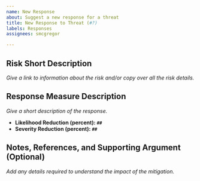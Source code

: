 ```yaml
---
name: New Response
about: Suggest a new response for a threat
title: New Response to Threat (#?)
labels: Responses
assignees: smcgregor

---
```


## Risk Short Description

_Give a link to information about the risk and/or copy over all the risk details._

## Response Measure Description

_Give a short description of the response._

* **Likelihood Reduction (percent): `##`**
* **Severity Reduction (percent): `##`**

## Notes, References, and Supporting Argument (Optional)

_Add any details required to understand the impact of the mitigation._
